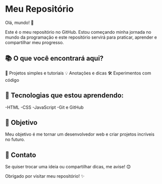 # Meu Repositório
Olá, mundo! 👋

Este é o meu repositório no GitHub. Estou começando minha jornada no mundo da programação e este repositório servirá para praticar, aprender e compartilhar meu progresso.

## 📚 O que você encontrará aqui?
📝 Projetos simples e tutoriais
💡 Anotações e dicas
🛠️ Experimentos com código

 ## 🌱 Tecnologias que estou aprendendo:
-HTML
-CSS
-JavaScript
-Git e GitHub

## 🎯 Objetivo
Meu objetivo é me tornar um desenvolvedor web e criar projetos incríveis no futuro.

## 💬 Contato
Se quiser trocar uma ideia ou compartilhar dicas, me avise! 😊

Obrigado por visitar meu repositório! ✨
